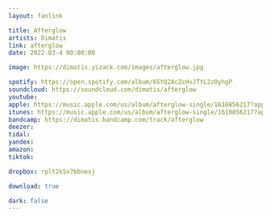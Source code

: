 ```yaml
---
layout: fanlink

title: Afterglow
artists: Dimatis
link: afterglow
date: 2022-03-4 00:00:00

image: https://dimatis.yizack.com/images/afterglow.jpg

spotify: https://open.spotify.com/album/65YQ2AcZcHvJTYL2zOyhgP
soundcloud: https://soundcloud.com/dimatis/afterglow
youtube: 
apple: https://music.apple.com/us/album/afterglow-single/1610856217?app=music&ls=1
itunes: https://music.apple.com/us/album/afterglow-single/1610856217?app=itunes&ls=1
bandcamp: https://dimatis.bandcamp.com/track/afterglow
deezer: 
tidal: 
yandex: 
amazon: 
tiktok: 

dropbox: rplt2k5x7bbnexj

download: true

dark: false
---
```

